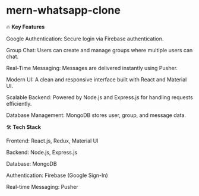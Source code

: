# mern-whatsapp-clone

🔥 **Key Features**

Google Authentication: Secure login via Firebase authentication. 

Group Chat: Users can create and manage groups where multiple users can chat. 

Real-Time Messaging: Messages are delivered instantly using Pusher. 

Modern UI: A clean and responsive interface built with React and Material UI. 

Scalable Backend: Powered by Node.js and Express.js for handling requests efficiently. 

Database Management: MongoDB stores user, group, and message data. 


🛠️ **Tech Stack**

Frontend: React.js, Redux, Material UI 

Backend: Node.js, Express.js 

Database: MongoDB 

Authentication: Firebase (Google Sign-In) 

Real-time Messaging: Pusher 

